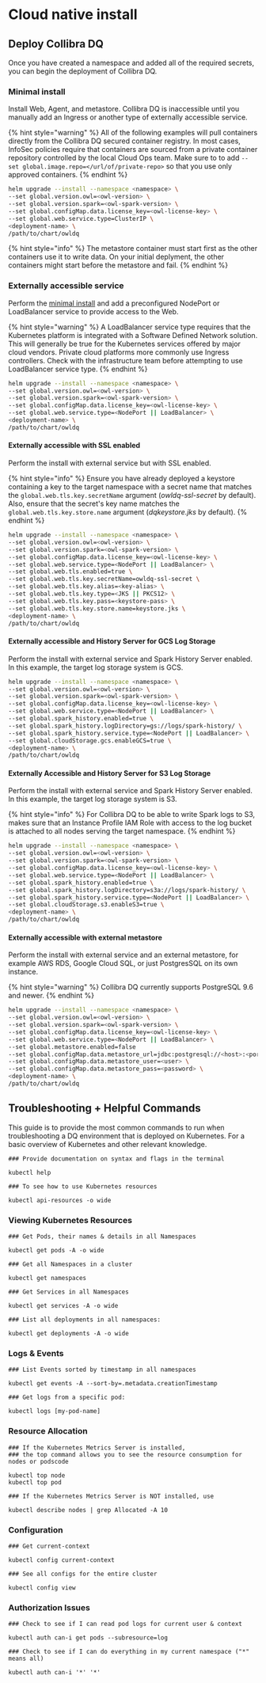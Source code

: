 # Cloud native install

## Deploy Collibra DQ

Once you have created a namespace and added all of the required secrets, you can begin the deployment of Collibra DQ.

### Minimal install

Install Web, Agent, and metastore. Collibra DQ is inaccessible until you manually add an Ingress or another type of externally accessible service.

{% hint style="warning" %}
All of the following examples will pull containers directly from the Collibra DQ secured container registry. In most cases, InfoSec policies require that containers are sourced from a private container repository controlled by the local Cloud Ops team. Make sure to to add `--set global.image.repo=</url/of/private-repo>` so that you use only approved containers.
{% endhint %}

```bash
helm upgrade --install --namespace <namespace> \
--set global.version.owl=<owl-version> \
--set global.version.spark=<owl-spark-version> \
--set global.configMap.data.license_key=<owl-license-key> \
--set global.web.service.type=ClusterIP \
<deployment-name> \
/path/to/chart/owldq
```

{% hint style="info" %}
The metastore container must start first as the other containers use it to write data. On your initial deplyment, the other containers might start before the metastore and fail.
{% endhint %}

### Externally accessible service

Perform the [minimal install](deploying-cloud-native-owldq.md#minimal-install) and add a preconfigured NodePort or LoadBalancer service to provide access to the Web.

{% hint style="warning" %}
A LoadBalancer service type requires that the Kubernetes platform is integrated with a Software Defined Network solution. This will generally be true for the Kubernetes services offered by major cloud vendors. Private cloud platforms more commonly use Ingress controllers. Check with the infrastructure team before attempting to use LoadBalancer service type.
{% endhint %}

```bash
helm upgrade --install --namespace <namespace> \
--set global.version.owl=<owl-version> \
--set global.version.spark=<owl-spark-version> \
--set global.configMap.data.license_key=<owl-license-key> \
--set global.web.service.type=<NodePort || LoadBalancer> \
<deployment-name> \
/path/to/chart/owldq
```

#### Externally accessible with SSL enabled

Perform the install with external service but with SSL enabled.

{% hint style="info" %}
Ensure you have already deployed a keystore containing a key to the target namespace with a secret name that matches the `global.web.tls.key.secretName` argument (_owldq-ssl-secret_ by default). Also, ensure that the secret's key name matches the `global.web.tls.key.store.name` argument (_dqkeystore.jks_ by default).
{% endhint %}

```bash
helm upgrade --install --namespace <namespace> \
--set global.version.owl=<owl-version> \
--set global.version.spark=<owl-spark-version> \
--set global.configMap.data.license_key=<owl-license-key> \
--set global.web.service.type=<NodePort || LoadBalancer> \
--set global.web.tls.enabled=true \
--set global.web.tls.key.secretName=owldq-ssl-secret \
--set global.web.tls.key.alias=<key-alias> \
--set global.web.tls.key.type=<JKS || PKCS12> \
--set global.web.tls.key.pass=<keystore-pass> \
--set global.web.tls.key.store.name=keystore.jks \ 
<deployment-name> \
/path/to/chart/owldq
```

#### Externally accessible and History Server for GCS Log Storage

Perform the install with external service and Spark History Server enabled. In this example, the target log storage system is GCS.

```bash
helm upgrade --install --namespace <namespace> \
--set global.version.owl=<owl-version> \
--set global.version.spark=<owl-spark-version> \
--set global.configMap.data.license_key=<owl-license-key> \
--set global.web.service.type=<NodePort || LoadBalancer> \
--set global.spark_history.enabled=true \
--set global.spark_history.logDirectory=gs://logs/spark-history/ \
--set global.spark_history.service.type=<NodePort || LoadBalancer> \
--set global.cloudStorage.gcs.enableGCS=true \
<deployment-name> \
/path/to/chart/owldq
```

#### Externally Accessible and History Server for S3 Log Storage

Perform the install with external service and Spark History Server enabled. In this example, the target log storage system is S3.

{% hint style="info" %}
For Collibra DQ to be able to write Spark logs to S3, makes sure that an Instance Profile IAM Role with access to the log bucket is attached to all nodes serving the target namespace.
{% endhint %}

```bash
helm upgrade --install --namespace <namespace> \
--set global.version.owl=<owl-version> \
--set global.version.spark=<owl-spark-version> \
--set global.configMap.data.license_key=<owl-license-key> \
--set global.web.service.type=<NodePort || LoadBalancer> \
--set global.spark_history.enabled=true \
--set global.spark_history.logDirectory=s3a://logs/spark-history/ \
--set global.spark_history.service.type=<NodePort || LoadBalancer> \
--set global.cloudStorage.s3.enableS3=true \
<deployment-name> \
/path/to/chart/owldq
```

#### Externally accessible with external metastore

Perform the install with external service and an external metastore, for example AWS RDS, Google Cloud SQL, or just PostgresSQL on its own instance.

{% hint style="warning" %}
Collibra DQ currently supports PostgreSQL 9.6 and newer.
{% endhint %}

```bash
helm upgrade --install --namespace <namespace> \
--set global.version.owl=<owl-version> \
--set global.version.spark=<owl-spark-version> \
--set global.configMap.data.license_key=<owl-license-key> \
--set global.web.service.type=<NodePort || LoadBalancer> \
--set global.metastore.enabled=false                                        
--set global.configMap.data.metastore_url=jdbc:postgresql://<host>:<port>/<database>
--set global.configMap.data.metastore_user=<user> \
--set global.configMap.data.metastore_pass=<password> \
<deployment-name> \
/path/to/chart/owldq
```

## Troubleshooting + Helpful Commands

This guide is to provide the most common commands to run when troubleshooting a DQ environment that is deployed on Kubernetes. For a basic overview of Kubernetes and other relevant knowledge.

```
### Provide documentation on syntax and flags in the terminal

kubectl help

### To see how to use Kubernetes resources

kubectl api-resources -o wide
```

### Viewing Kubernetes Resources

```
### Get Pods, their names & details in all Namespaces

kubectl get pods -A -o wide

### Get all Namespaces in a cluster

kubectl get namespaces

### Get Services in all Namespaces

kubectl get services -A -o wide

### List all deployments in all namespaces:

kubectl get deployments -A -o wide
```

### Logs & Events

```
### List Events sorted by timestamp in all namespaces

kubectl get events -A --sort-by=.metadata.creationTimestamp

### Get logs from a specific pod:

kubectl logs [my-pod-name]
```

### Resource Allocation

```
### If the Kubernetes Metrics Server is installed, 
### the top command allows you to see the resource consumption for nodes or podscode

kubectl top node
kubectl top pod

### If the Kubernetes Metrics Server is NOT installed, use

kubectl describe nodes | grep Allocated -A 10 
```

### Configuration

```
### Get current-context

kubectl config current-context

### See all configs for the entire cluster

kubectl config view
```

### Authorization Issues

```
### Check to see if I can read pod logs for current user & context

kubectl auth can-i get pods --subresource=log

### Check to see if I can do everything in my current namespace ("*" means all)

kubectl auth can-i '*' '*'
```
